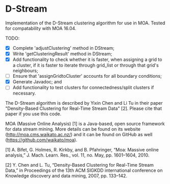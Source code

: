 # D-Stream
Implementation of the D-Stream clustering algorithm for use in MOA. Tested for compatability with MOA 16.04.

TODO:
- [x] Complete 'adjustClustering' method in DStream;
- [x] Write 'getClusteringResult' method in DStream;
- [x] Add functionality to check whether it is faster, when assigning a grid to a cluster, if it is faster to iterate through grid_list or through that grid's neighbours;
- [ ] Ensure that 'assignGridtoCluster' accounts for all boundary conditions;
- [x] Generate Javadoc; and
- [ ] Add functionality to test clusters for connectedness/split clusters if necessary.

The D-Stream algorithm is described by Yixin Chen and Li Tu in their paper "Density-Based Clustering for Real-Time Stream Data" [2]. Please cite that paper if you use this code.

MOA (Massive Online Analysis) [1] is a Java-based, open source framework for data stream mining. More details can be found on its website (http://moa.cms.waikato.ac.nz/) and it can be found on GitHub as well (https://github.com/waikato/moa).

[1] A. Bifet, G. Holmes, R. Kirkby, and B. Pfahringer, “Moa: Massive online analysis,” J. Mach. Learn. Res., vol. 11, no. May, pp. 1601–1604, 2010.

[2] Y. Chen and L. Tu, “Density-Based Clustering for Real-Time Stream Data,” in Proceedings of the 13th ACM SIGKDD international conference on Knowledge discovery and data mining, 2007, pp. 133–142.

